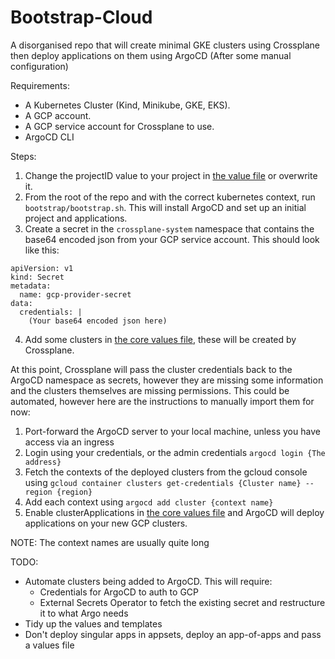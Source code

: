 # Bootstrap-Cloud

A disorganised repo that will create minimal GKE clusters using Crossplane then deploy applications on them using ArgoCD (After some manual configuration)

Requirements:

- A Kubernetes Cluster (Kind, Minikube, GKE, EKS).
- A GCP account.
- A GCP service account for Crossplane to use.
- ArgoCD CLI

Steps:

1. Change the projectID value to your project in [the value file](charts/crossplane-providers/values.yaml) or overwrite it.
1. From the root of the repo and with the correct kubernetes context, run `bootstrap/bootstrap.sh`. This will install ArgoCD and set up an initial project and applications.
1. Create a secret in the `crossplane-system` namespace that contains the base64 encoded json from your GCP service account. This should look like this: 
```
apiVersion: v1
kind: Secret
metadata:
  name: gcp-provider-secret
data:
  credentials: |
    (Your base64 encoded json here)
```
4. Add some clusters in [the core values file](core/values.yaml), these will be created by Crossplane.

At this point, Crossplane will pass the cluster credentials back to the ArgoCD namespace as secrets, however they are missing some information and the clusters themselves are missing permissions. This could be automated, however here are the instructions to manually import them for now:

1. Port-forward the ArgoCD server to your local machine, unless you have access via an ingress
1. Login using your credentials, or the admin credentials `argocd login {The address}`
1. Fetch the contexts of the deployed clusters from the gcloud console using `gcloud container clusters get-credentials {Cluster name} --region {region}`
1. Add each context using `argocd add cluster {context name}`
1. Enable clusterApplications in [the core values file](core/values.yaml) and ArgoCD will deploy applications on your new GCP clusters.

NOTE: The context names are usually quite long

TODO:

- Automate clusters being added to ArgoCD. This will require:
  - Credentials for ArgoCD to auth to GCP
  - External Secrets Operator to fetch the existing secret and restructure it to what Argo needs
- Tidy up the values and templates
- Don't deploy singular apps in appsets, deploy an app-of-apps and pass a values file
